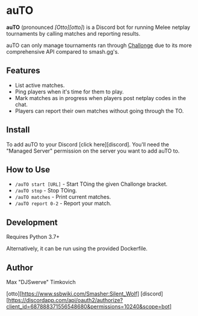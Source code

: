 # auTO

**auTO** (pronounced *[Otto][otto]*) is a Discord bot for
running Melee netplay tournaments by calling matches and reporting results.

auTO can only manage tournaments ran through [Challonge](https://challonge.com) due to its more
comprehensive API compared to smash.gg's.

## Features
* List active matches.
* Ping players when it's time for them to play.
* Mark matches as in progress when players post netplay codes in the chat.
* Players can report their own matches without going through the TO.

## Install

To add auTO to your Discord [click here][discord]. You'll need the "Managed Server" permission on
the server you want to add auTO to.

## How to Use

* `/auTO start [URL]` - Start TOing the given Challonge bracket.
* `/auTO stop` - Stop TOing.
* `/auTO matches` - Print current matches.
* `/auTO report 0-2` - Report your match.

## Development

Requires Python 3.7+

Alternatively, it can be run using the provided Dockerfile.

## Author

Max "DJSwerve" Timkovich

[otto][https://www.ssbwiki.com/Smasher:Silent_Wolf]
[discord][https://discordapp.com/api/oauth2/authorize?client_id=687888371556548680&permissions=10240&scope=bot]
